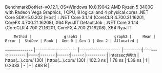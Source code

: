 
BenchmarkDotNet=v0.12.1, OS=Windows 10.0.19042
AMD Ryzen 5 3400G with Radeon Vega Graphics, 1 CPU, 8 logical and 4 physical cores
.NET Core SDK=5.0.202
  [Host]     : .NET Core 3.1.14 (CoreCLR 4.700.21.16201, CoreFX 4.700.21.16208), X64 RyuJIT
  DefaultJob : .NET Core 3.1.14 (CoreCLR 4.700.21.16201, CoreFX 4.700.21.16208), X64 RyuJIT


        Method |               graph1 |               graph2 |     Mean |   Error |  StdDev | Rank |  Gen 0 | Gen 1 | Gen 2 | Allocated |
-------------- |--------------------- |--------------------- |---------:|--------:|--------:|-----:|-------:|------:|------:|----------:|
 IntersectWith | https(...).com/ [30] | https(...).com/ [30] | 102.3 ns | 1.78 ns | 1.39 ns |    1 | 0.2333 |     - |     - |     488 B |
